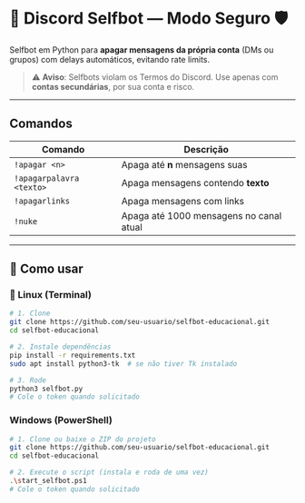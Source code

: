 # 🤖 Discord Selfbot — Modo Seguro 🛡️

Selfbot em Python para **apagar mensagens da própria conta** (DMs ou grupos) com delays automáticos, evitando rate limits.  
> ⚠️ **Aviso**: Selfbots violam os Termos do Discord. Use apenas com **contas secundárias**, por sua conta e risco.

---

## Comandos

| Comando | Descrição |
|---------|-----------|
| `!apagar <n>` | Apaga até **n** mensagens suas |
| `!apagarpalavra <texto>` | Apaga mensagens contendo **texto** |
| `!apagarlinks` | Apaga mensagens com links |
| `!nuke` | Apaga até 1000 mensagens no canal atual |

---

## 🚀 Como usar

### 🐧 Linux (Terminal)

```bash
# 1. Clone
git clone https://github.com/seu-usuario/selfbot-educacional.git
cd selfbot-educacional

# 2. Instale dependências
pip install -r requirements.txt
sudo apt install python3-tk  # se não tiver Tk instalado

# 3. Rode
python3 selfbot.py
# Cole o token quando solicitado
```


### Windows (PowerShell)

```bash
# 1. Clone ou baixe o ZIP do projeto
git clone https://github.com/seu-usuario/selfbot-educacional.git
cd selfbot-educacional

# 2. Execute o script (instala e roda de uma vez)
.\start_selfbot.ps1
# Cole o token quando solicitado
```
